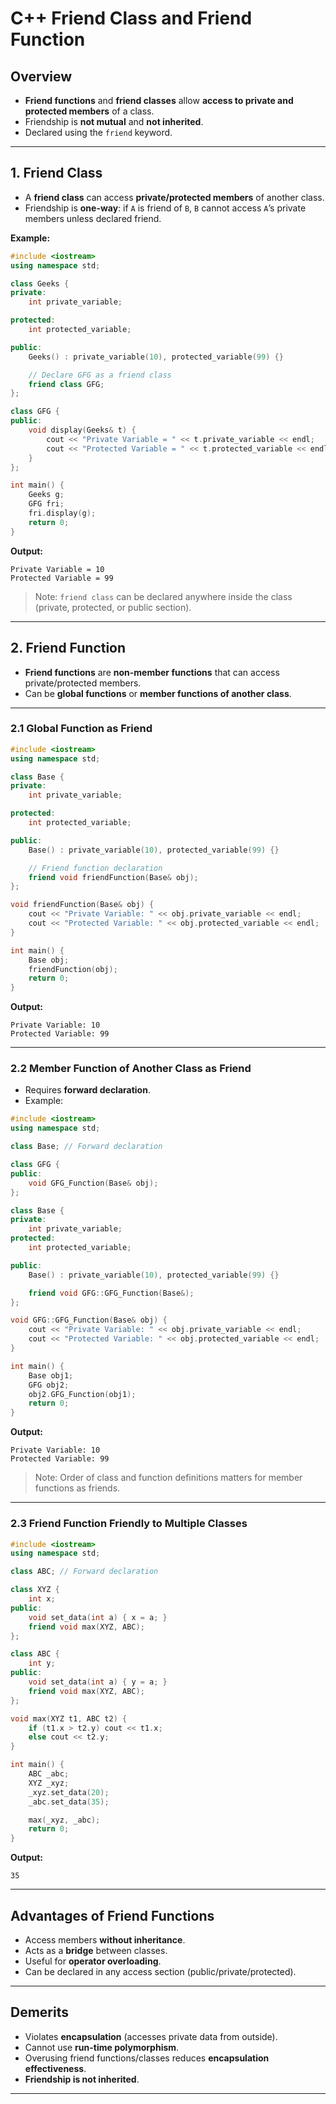 # C++ Friend Class and Friend Function

## Overview

* **Friend functions** and **friend classes** allow **access to private and protected members** of a class.
* Friendship is **not mutual** and **not inherited**.
* Declared using the `friend` keyword.

---

## 1. Friend Class

* A **friend class** can access **private/protected members** of another class.
* Friendship is **one-way**: if `A` is friend of `B`, `B` cannot access `A`’s private members unless declared friend.

**Example:**

```cpp
#include <iostream>
using namespace std;

class Geeks {
private:
    int private_variable;

protected:
    int protected_variable;

public:
    Geeks() : private_variable(10), protected_variable(99) {}

    // Declare GFG as a friend class
    friend class GFG;
};

class GFG {
public:
    void display(Geeks& t) {
        cout << "Private Variable = " << t.private_variable << endl;
        cout << "Protected Variable = " << t.protected_variable << endl;
    }
};

int main() {
    Geeks g;
    GFG fri;
    fri.display(g);
    return 0;
}
```

**Output:**

```
Private Variable = 10
Protected Variable = 99
```

> Note: `friend class` can be declared anywhere inside the class (private, protected, or public section).

---

## 2. Friend Function

* **Friend functions** are **non-member functions** that can access private/protected members.
* Can be **global functions** or **member functions of another class**.

---

### 2.1 Global Function as Friend

```cpp
#include <iostream>
using namespace std;

class Base {
private:
    int private_variable;

protected:
    int protected_variable;

public:
    Base() : private_variable(10), protected_variable(99) {}

    // Friend function declaration
    friend void friendFunction(Base& obj);
};

void friendFunction(Base& obj) {
    cout << "Private Variable: " << obj.private_variable << endl;
    cout << "Protected Variable: " << obj.protected_variable << endl;
}

int main() {
    Base obj;
    friendFunction(obj);
    return 0;
}
```

**Output:**

```
Private Variable: 10
Protected Variable: 99
```

---

### 2.2 Member Function of Another Class as Friend

* Requires **forward declaration**.
* Example:

```cpp
#include <iostream>
using namespace std;

class Base; // Forward declaration

class GFG {
public:
    void GFG_Function(Base& obj);
};

class Base {
private:
    int private_variable;
protected:
    int protected_variable;

public:
    Base() : private_variable(10), protected_variable(99) {}

    friend void GFG::GFG_Function(Base&);
};

void GFG::GFG_Function(Base& obj) {
    cout << "Private Variable: " << obj.private_variable << endl;
    cout << "Protected Variable: " << obj.protected_variable << endl;
}

int main() {
    Base obj1;
    GFG obj2;
    obj2.GFG_Function(obj1);
    return 0;
}
```

**Output:**

```
Private Variable: 10
Protected Variable: 99
```

> Note: Order of class and function definitions matters for member functions as friends.

---

### 2.3 Friend Function Friendly to Multiple Classes

```cpp
#include <iostream>
using namespace std;

class ABC; // Forward declaration

class XYZ {
    int x;
public:
    void set_data(int a) { x = a; }
    friend void max(XYZ, ABC);
};

class ABC {
    int y;
public:
    void set_data(int a) { y = a; }
    friend void max(XYZ, ABC);
};

void max(XYZ t1, ABC t2) {
    if (t1.x > t2.y) cout << t1.x;
    else cout << t2.y;
}

int main() {
    ABC _abc;
    XYZ _xyz;
    _xyz.set_data(20);
    _abc.set_data(35);

    max(_xyz, _abc); 
    return 0;
}
```

**Output:**

```
35
```

---

## Advantages of Friend Functions

* Access members **without inheritance**.
* Acts as a **bridge** between classes.
* Useful for **operator overloading**.
* Can be declared in any access section (public/private/protected).

---

## Demerits

* Violates **encapsulation** (accesses private data from outside).
* Cannot use **run-time polymorphism**.
* Overusing friend functions/classes reduces **encapsulation effectiveness**.
* **Friendship is not inherited**.

---